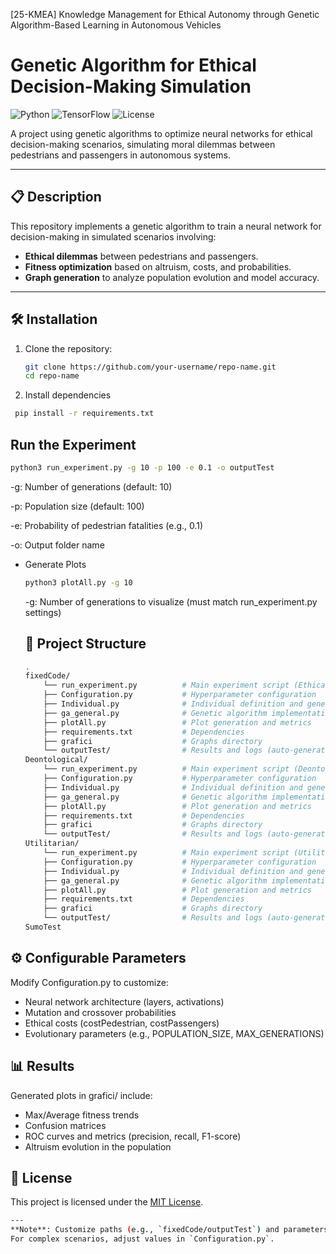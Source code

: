 [25-KMEA] Knowledge Management for Ethical Autonomy through Genetic Algorithm-Based Learning in Autonomous Vehicles

# Genetic Algorithm for Ethical Decision-Making Simulation

![Python](https://img.shields.io/badge/Python-3.8%2B-blue)
![TensorFlow](https://img.shields.io/badge/TensorFlow-2.6%2B-orange)
![License](https://img.shields.io/badge/License-MIT-green)

A project using genetic algorithms to optimize neural networks for ethical decision-making scenarios, simulating moral dilemmas between pedestrians and passengers in autonomous systems.

---

## 📋 Description
This repository implements a genetic algorithm to train a neural network for decision-making in simulated scenarios involving:
- **Ethical dilemmas** between pedestrians and passengers.
- **Fitness optimization** based on altruism, costs, and probabilities.
- **Graph generation** to analyze population evolution and model accuracy.

---

## 🛠 Installation

1. Clone the repository:
   ```bash
   git clone https://github.com/your-username/repo-name.git
   cd repo-name
   ```
3. Install dependencies
  ```bash
   pip install -r requirements.txt
  ```
## Run the Experiment
  ```bash
  python3 run_experiment.py -g 10 -p 100 -e 0.1 -o outputTest
  ```
-g: Number of generations (default: 10)

-p: Population size (default: 100)

-e: Probability of pedestrian fatalities (e.g., 0.1)

-o: Output folder name

- Generate Plots

   ```bash
   python3 plotAll.py -g 10
   ```
   -g: Number of generations to visualize (must match run_experiment.py settings)

  ## 📁 Project Structure

   ```bash
   .
   fixedCode/
       └── run_experiment.py          # Main experiment script (Ethical knob approach)
       ├── Configuration.py           # Hyperparameter configuration
       ├── Individual.py              # Individual definition and genetic operations
       ├── ga_general.py              # Genetic algorithm implementation
       ├── plotAll.py                 # Plot generation and metrics
       ├── requirements.txt           # Dependencies
       ├── grafici                    # Graphs directory
       └── outputTest/                # Results and logs (auto-generated)
   Deontological/
       └── run_experiment.py          # Main experiment script (Deontological approach)
       ├── Configuration.py           # Hyperparameter configuration
       ├── Individual.py              # Individual definition and genetic operations
       ├── ga_general.py              # Genetic algorithm implementation
       ├── plotAll.py                 # Plot generation and metrics
       ├── requirements.txt           # Dependencies
       ├── grafici                    # Graphs directory
       └── outputTest/                # Results and logs (auto-generated)
   Utilitarian/
       └── run_experiment.py          # Main experiment script (Utilitarian Approach)
       ├── Configuration.py           # Hyperparameter configuration
       ├── Individual.py              # Individual definition and genetic operations
       ├── ga_general.py              # Genetic algorithm implementation
       ├── plotAll.py                 # Plot generation and metrics
       ├── requirements.txt           # Dependencies
       ├── grafici                    # Graphs directory
       └── outputTest/                # Results and logs (auto-generated)
   SumoTest
   
   ```

## ⚙️ Configurable Parameters
Modify Configuration.py to customize:
- Neural network architecture (layers, activations)
- Mutation and crossover probabilities
- Ethical costs (costPedestrian, costPassengers)
- Evolutionary parameters (e.g., POPULATION_SIZE, MAX_GENERATIONS)

## 📊 Results
Generated plots in grafici/ include:
- Max/Average fitness trends
- Confusion matrices
- ROC curves and metrics (precision, recall, F1-score)
- Altruism evolution in the population

## 📄 License
This project is licensed under the [MIT License](LICENSE).


```bash
---
**Note**: Customize paths (e.g., `fixedCode/outputTest`) and parameters as needed.
For complex scenarios, adjust values in `Configuration.py`.
```
 

   
